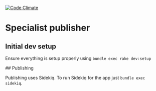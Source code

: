 [![Code Climate](https://codeclimate.com/github/alphagov/specialist-publisher.png)](https://codeclimate.com/github/alphagov/specialist-publisher)

# Specialist publisher

## Initial dev setup

Ensure everything is setup properly using `bundle exec rake dev:setup`

## Publishing

Publishing uses Sidekiq. To run Sidekiq for the app just `bundle exec sidekiq`.
